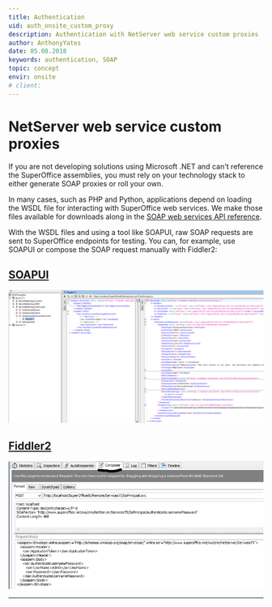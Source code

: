 ```yaml
---
title: Authentication
uid: auth_onsite_custom_proxy
description: Authentication with NetServer web service custom proxies
author: AnthonyYates
date: 05.08.2018
keywords: authentication, SOAP
topic: concept
envir: onsite
# client:
---
```


<!-- markdownlint-disable-file MD051 -->
# NetServer web service custom proxies

If you are not developing solutions using Microsoft .NET and can't reference the SuperOffice assemblies, you must rely on your technology stack to either generate SOAP proxies or roll your own.

In many cases, such as PHP and Python, applications depend on loading the WSDL file for interacting with SuperOffice web services. We make those files available for downloads along in the [SOAP web services API reference][1].

With the WSDL files and using a tool like SOAPUI, raw SOAP requests are sent to SuperOffice endpoints for testing. You can, for example, use SOAPUI or compose the SOAP request manually with Fiddler2:

## [SOAPUI](#tab/wsdl-1)

![soapui -screenshot][img5]

## [Fiddler2](#tab/wsdl-2)

![fiddler -screenshot][img6]

***

<!-- Referenced links -->
[1]: ../../../reference/soap/index.md

<!-- Referenced images -->
[img5]: media/services-authenticate-soapui.png
[img6]: media/services-authenticate-fiddler.png
